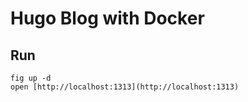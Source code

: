 # Hugo Blog with Docker

## Run

    fig up -d
    open [http://localhost:1313](http://localhost:1313)
